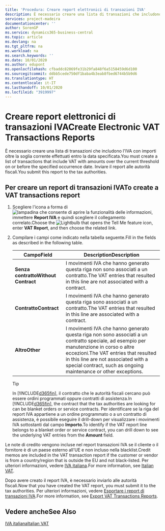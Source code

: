 ```yaml
---
title: 'Procedura: Creare report elettronici di transazioni IVA'
description: È necessario creare una lista di transazioni che includono l'IVA con importi oltre la soglia corrente effettuati entro la data specificata. Inviare il report alle autorità fiscali.
services: project-madeira
documentationcenter: ''
author: SorenGP
ms.service: dynamics365-business-central
ms.topic: article
ms.devlang: na
ms.tgt_pltfrm: na
ms.workload: na
ms.search.keywords: ''
ms.date: 10/01/2020
ms.author: edupont
ms.openlocfilehash: cfbaddc82069fe31b29fa848f6a5158459d6d100
ms.sourcegitcommit: ddbb5cede750df1baba4b3eab8fbed6744b5b9d6
ms.translationtype: HT
ms.contentlocale: it-IT
ms.lasthandoff: 10/01/2020
ms.locfileid: "3919997"
---
```

# <a name="create-electronic-vat-transactions-reports"></a><span data-ttu-id="d808f-104">Creare report elettronici di transazioni IVA</span><span class="sxs-lookup"><span data-stu-id="d808f-104">Create Electronic VAT Transactions Reports</span></span>
<span data-ttu-id="d808f-105">È necessario creare una lista di transazioni che includono l'IVA con importi oltre la soglia corrente effettuati entro la data specificata.</span><span class="sxs-lookup"><span data-stu-id="d808f-105">You must create a list of transactions that include VAT with amounts over the current threshold on or before the specified occurrence date.</span></span> <span data-ttu-id="d808f-106">Inviare il report alle autorità fiscali.</span><span class="sxs-lookup"><span data-stu-id="d808f-106">You submit this report to the tax authorities.</span></span>  

## <a name="to-create-a-vat-transactions-report"></a><span data-ttu-id="d808f-107">Per creare un report di transazioni IVA</span><span class="sxs-lookup"><span data-stu-id="d808f-107">To create a VAT transactions report</span></span>  

1.  <span data-ttu-id="d808f-108">Scegliere l'icona a forma di ![lampadina che consente di aprire la funzionalità delle informazioni](../../media/ui-search/search_small.png "Informazioni sull'operazione che si desidera eseguire"), immettere **Report IVA** e quindi scegliere il collegamento correlato.</span><span class="sxs-lookup"><span data-stu-id="d808f-108">Choose the ![Lightbulb that opens the Tell Me feature](../../media/ui-search/search_small.png "Tell me what you want to do") icon, enter **VAT Report**, and then choose the related link.</span></span>  
2.  <span data-ttu-id="d808f-109">Compilare i campi come indicato nella tabella seguente.</span><span class="sxs-lookup"><span data-stu-id="d808f-109">Fill in the fields as described in the following table.</span></span>  

    |<span data-ttu-id="d808f-110">Campo</span><span class="sxs-lookup"><span data-stu-id="d808f-110">Field</span></span>|<span data-ttu-id="d808f-111">Description</span><span class="sxs-lookup"><span data-stu-id="d808f-111">Description</span></span>|  
    |-------------------------------------|---------------------------------------|  
    |<span data-ttu-id="d808f-112">**Senza contratto**</span><span class="sxs-lookup"><span data-stu-id="d808f-112">**Without Contract**</span></span>|<span data-ttu-id="d808f-113">I movimenti IVA che hanno generato questa riga non sono associati a un contratto.</span><span class="sxs-lookup"><span data-stu-id="d808f-113">The VAT entries that resulted in this line are not associated with a contract.</span></span>|  
    |<span data-ttu-id="d808f-114">**Contratto**</span><span class="sxs-lookup"><span data-stu-id="d808f-114">**Contract**</span></span>|<span data-ttu-id="d808f-115">I movimenti IVA che hanno generato questa riga sono associati a un contratto.</span><span class="sxs-lookup"><span data-stu-id="d808f-115">The VAT entries that resulted in this line are associated with a contract.</span></span>|  
    |<span data-ttu-id="d808f-116">**Altro**</span><span class="sxs-lookup"><span data-stu-id="d808f-116">**Other**</span></span>|<span data-ttu-id="d808f-117">I movimenti IVA che hanno generato questa riga non sono associati a un contratto speciale, ad esempio per manutenzione in corso o altre eccezioni.</span><span class="sxs-lookup"><span data-stu-id="d808f-117">The VAT entries that resulted in this line are not associated with a special contract, such as ongoing maintenance or other exceptions.</span></span>|  

    > [!TIP]  
    >  <span data-ttu-id="d808f-118">In [!INCLUDE[d365fin](../../includes/d365fin_md.md)], il contratto che le autorità fiscali cercano può essere ordini programmati oppure contratti di assistenza.</span><span class="sxs-lookup"><span data-stu-id="d808f-118">In [!INCLUDE[d365fin](../../includes/d365fin_md.md)], the contract that the tax authorities are looking for can be blanket orders or service contracts.</span></span> <span data-ttu-id="d808f-119">Per identificare se la riga del report IVA appartiene a un ordine programmato o a un contratto di assistenza, è possibile eseguire il drill-down per visualizzare i movimenti IVA sottostanti dal campo **Importo**.</span><span class="sxs-lookup"><span data-stu-id="d808f-119">To identify if the VAT report line belongs to a blanket order or service contract, you can drill down to see the underlying VAT entries from the **Amount** field.</span></span>  

<span data-ttu-id="d808f-120">Le note di credito vengono incluse nel report transazioni IVA se il cliente o il fornitore è di un paese esterno all'UE e non incluso nella blacklist.</span><span class="sxs-lookup"><span data-stu-id="d808f-120">Credit memos are included in the VAT transaction report if the customer or vendor is from a country/region that is outside the EU and not black-listed.</span></span> <span data-ttu-id="d808f-121">Per ulteriori informazioni, vedere [IVA italiana](italian-vat.md).</span><span class="sxs-lookup"><span data-stu-id="d808f-121">For more information, see [Italian VAT](italian-vat.md).</span></span>  

<span data-ttu-id="d808f-122">Dopo avere creato il report IVA, è necessario inviarlo alle autorità fiscali.</span><span class="sxs-lookup"><span data-stu-id="d808f-122">Now that you have created the VAT report, you must submit it to the tax authorities.</span></span> <span data-ttu-id="d808f-123">Per ulteriori informazioni, vedere [Esportare i report di transazioni IVA](how-to-export-vat-transactions-reports.md).</span><span class="sxs-lookup"><span data-stu-id="d808f-123">For more information, see [Export VAT Transactions Reports](how-to-export-vat-transactions-reports.md).</span></span>  

## <a name="see-also"></a><span data-ttu-id="d808f-124">Vedere anche</span><span class="sxs-lookup"><span data-stu-id="d808f-124">See Also</span></span>  
 [<span data-ttu-id="d808f-125">IVA italiana</span><span class="sxs-lookup"><span data-stu-id="d808f-125">Italian VAT</span></span>](italian-vat.md)
